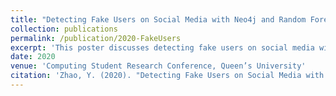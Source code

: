 ```yaml
---
title: "Detecting Fake Users on Social Media with Neo4j and Random Forest Classifier"
collection: publications
permalink: /publication/2020-FakeUsers
excerpt: 'This poster discusses detecting fake users on social media with Neo4j and Random Forest Classifier.'
date: 2020
venue: 'Computing Student Research Conference, Queen’s University'
citation: 'Zhao, Y. (2020). "Detecting Fake Users on Social Media with Neo4j and Random Forest Classifier." Computing Student Research Conference, Queen’s University. (poster).'
---
```

